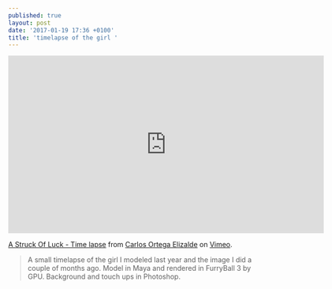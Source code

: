 ```yaml
---
published: true
layout: post
date: '2017-01-19 17:36 +0100'
title: 'timelapse of the girl '
---
```

<iframe src="https://player.vimeo.com/video/77569800" width="640" height="360" frameborder="0" webkitallowfullscreen mozallowfullscreen allowfullscreen></iframe>
<p><a href="https://vimeo.com/77569800">A Struck Of Luck - Time lapse</a> from <a href="https://vimeo.com/carlosortega">Carlos Ortega Elizalde</a> on <a href="https://vimeo.com">Vimeo</a>.</p>

> A small timelapse of the girl I modeled last year and the image I did a couple of months ago.
> Model in Maya and rendered in FurryBall 3 by GPU. Background and touch ups in Photoshop.

